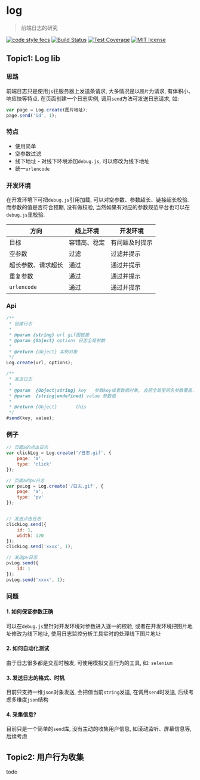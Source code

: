 # log

> 前端日志的研究

[![code style fecs](https://img.shields.io/badge/code%20style-fecs-brightgreen.svg)](https://github.com/ecomfe/fecs)
[![Build Status](https://travis-ci.org/xuexb/log.svg?branch=master)](https://travis-ci.org/xuexb/log)
[![Test Coverage](https://img.shields.io/coveralls/xuexb/log/master.svg)](https://coveralls.io/r/xuexb/log)
[![MIT license](https://img.shields.io/github/license/xuexb/log.svg)](https://github.com/xuexb/log)

## Topic1: Log lib

### 思路

前端日志只是使用`js`往服务器上发送条请求, 大多情况是以`图片`为请求, 有体积小、响应快等特点. 在页面创建一个日志实例, 调用`send`方法可发送日志请求, 如:

```js
var page = Log.create(图片地址);
page.send('id', 1);
```

### 特点

- 使用简单
- 空参数过滤
- 线下地址 - 对线下环境添加`debug.js`, 可以修改为线下地址
- 统一`urlencode`

### 开发环境

在开发环境下可把`debug.js`引用加载, 可以对空参数、参数超长、链接超长校验. 而参数的值是否符合预期, 没有做校验, 当然如果有对应的参数规范平台也可以在`debug.js`里校验.

方向 | 线上环境 | 开发环境
--- | --- | ---
目标 | 容错高、稳定 | 有问题及时提示
空参数 | 过滤 | 过滤并提示
超长参数、请求超长 | 通过 | 通过并提示
重复参数 | 通过 | 通过并提示
`urlencode` | 通过 | 通过并提示

### Api

```js
/**
 * 创建日志
 *
 * @param {string} url gif图链接
 * @param {Object} options 日志全局参数
 *
 * @return {Object} 实例对象
 */
Log.create(url, options);

/**
 * 发送日志
 *
 * @param  {Object|string} key   参数key或者数据对象, 会把全局里同名参数覆盖. 如果不是对象, 只能是string
 * @param  {string|undefined} value 参数值
 *
 * @return {Object}       this
 */
#send(key, value);
```

### 例子

```js
// 页面a的点击日志
var clickLog = Log.create('/日志.gif', {
    page: 'a',
    type: 'click'
});

// 页面a的pv日志
var pvLog = Log.create('/日志.gif', {
    page: 'a',
    type: 'pv'
});


// 发送点击日志
clickLog.send({
    id: 1,
    width: 120
});
clickLog.send('xxxx', 1);

// 发送pv日志
pvLog.send({
    id: 1
});
pvLog.send('xxxx', 1);
```

### 问题

#### 1. 如何保证参数正确

可以在`debug.js`里针对开发环境对参数进入逐一的校验, 或者在开发环境把图片地址修改为线下地址, 使用日志监控分析工具实时的处理线下图片地址

#### 2. 如何自动化测试

由于日志很多都是交互时触发, 可使用模拟交互行为的工具, 如: `selenium`

#### 3. 发送日志的格式、时机

目前只支持一维`json`对象发送, 会把值当前`string`发送, 在调用`send`时发送, 后续考虑多维度`json`结构

#### 4. 采集信息?

目前只是一个简单的`send`库, 没有主动的收集用户信息, 如滚动监听、屏幕信息等, 后续考虑

## Topic2: 用户行为收集

todo